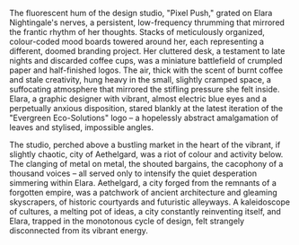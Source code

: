 The fluorescent hum of the design studio, "Pixel Push," grated on Elara Nightingale's nerves, a persistent, low-frequency thrumming that mirrored the frantic rhythm of her thoughts.  Stacks of meticulously organized, colour-coded mood boards towered around her, each representing a different, doomed branding project.  Her cluttered desk, a testament to late nights and discarded coffee cups, was a miniature battlefield of crumpled paper and half-finished logos.  The air, thick with the scent of burnt coffee and stale creativity, hung heavy in the small, slightly cramped space, a suffocating atmosphere that mirrored the stifling pressure she felt inside.  Elara, a graphic designer with vibrant, almost electric blue eyes and a perpetually anxious disposition, stared blankly at the latest iteration of the "Evergreen Eco-Solutions" logo – a hopelessly abstract amalgamation of leaves and stylised, impossible angles.


The studio, perched above a bustling market in the heart of the vibrant, if slightly chaotic, city of Aethelgard, was a riot of colour and activity below.  The clanging of metal on metal, the shouted bargains, the cacophony of a thousand voices – all served only to intensify the quiet desperation simmering within Elara.  Aethelgard, a city forged from the remnants of a forgotten empire, was a patchwork of ancient architecture and gleaming skyscrapers, of historic courtyards and futuristic alleyways.  A kaleidoscope of cultures, a melting pot of ideas, a city constantly reinventing itself, and Elara, trapped in the monotonous cycle of design, felt strangely disconnected from its vibrant energy.

